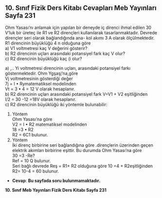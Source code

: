 ## 10. Sınıf Fizik Ders Kitabı Cevapları Meb Yayınları Sayfa 231

Ohm Yasası’nı anlamak için yapılan bir deneyde iç direnci ihmal edilen 30 V’luk bir üreteç ile R1 ve R2 dirençleri kullanılarak tasarlanmaktadır. Devrede dirençler seri olarak bağlandığında ana- kol akımı 3 A olarak ölçülmektedir.  
 R1 direncinin büyüklüğü 4 n olduğuna göre  
 a) V1 voltmetresi kaç V değerini gösterir?  
 b) R2 direncinin uçları arasındaki potansiyel fark kaç V olur?  
 c) R2 direncinin büyüklüğü kaç (i olur?

a) ,.. Yi voltmetresi direncinin uçları, arasındaki potansiyel farkı göstermektedir. Ohm Ygşaşj’na,göre  
 Vj voltmetresinin gösterdiği değer  
 7j = I • Rymatematiksel modelinden  
 Vt = 3 • 4 = 12 V olarak hesaplanır.  
 b) R2 direncinin uçları arasındaki potansiyel fark V=V1 + V2 eşitliğinden  
 l/2 = 30 -12 =18V olarak hesaplanır.  
 c) R2 direncinin büyüklüğü iki yöntemle bulunabilir:  
 1. Yöntem  
 Ohm Yasası’na göre  
 V2 = I • R2 matematiksel modelinden  
 18 =3 • R2  
 R2 = 6C1 bulunur.  
 2. Yöntem  
 İki direnç birbirine seri bağlandığına göre .dirençlerin üzerinden geçen elektrik akımları birbirine eşittir. Bu durumda Ohm Yasası’na göre  
 30 =3 -Re?  
 Ref = 10 Q bulunur.  
 Seri bağlı devrede Reş = R1+ R2 olduğuna göre 10 =4 + R2eşitliğinden R2= 10-4 = 60 bulunur.

* **Cevap**: **Bu sayfada soru bulunmamaktadır.**

**10. Sınıf Meb Yayınları Fizik Ders Kitabı Sayfa 231**